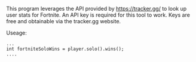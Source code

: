 This program leverages the API provided by https://tracker.gg/ to look up user stats for Fortnite.
An API key is required for this tool to work. Keys are free and obtainable via the tracker.gg website.

Useage:

```FortnitePlayer player = FortniteLookup.lookup("Ninja", GamePlatform.KEYBOARD_AND_MOUSE, "API_KEY");
...
int fortniteSoloWins = player.solo().wins();
....
